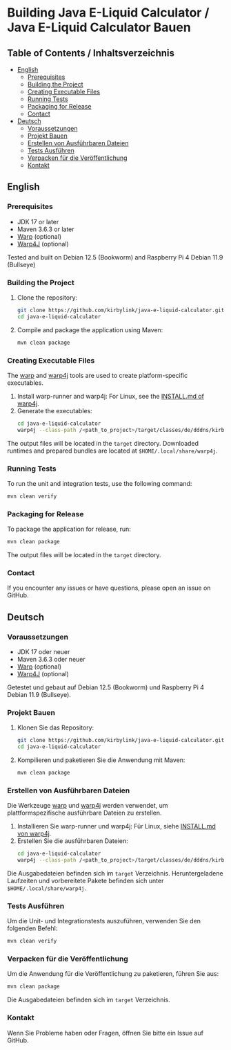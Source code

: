 # Building Java E-Liquid Calculator / Java E-Liquid Calculator Bauen

## Table of Contents / Inhaltsverzeichnis
- [English](#english)
  - [Prerequisites](#prerequisites)
  - [Building the Project](#building-the-project)
  - [Creating Executable Files](#creating-executable-files)
  - [Running Tests](#running-tests)
  - [Packaging for Release](#packaging-for-release)
  - [Contact](#contact)
- [Deutsch](#deutsch)
  - [Voraussetzungen](#voraussetzungen)
  - [Projekt Bauen](#projekt-bauen)
  - [Erstellen von Ausführbaren Dateien](#erstellen-von-ausführbaren-dateien)
  - [Tests Ausführen](#tests-ausführen)
  - [Verpacken für die Veröffentlichung](#verpacken-für-die-veröffentlichung)
  - [Kontakt](#kontakt)

## English

### Prerequisites
- JDK 17 or later
- Maven 3.6.3 or later
- [Warp](https://github.com/kirbylink/warp) (optional)
- [Warp4J](https://github.com/kirbylink/warp4j) (optional)

Tested and built on Debian 12.5 (Bookworm) and Raspberry Pi 4 Debian 11.9 (Bullseye)

### Building the Project
1. Clone the repository:
   ```bash
   git clone https://github.com/kirbylink/java-e-liquid-calculator.git
   cd java-e-liquid-calculator
   ```
2. Compile and package the application using Maven:
   ```bash
   mvn clean package
   ```

### Creating Executable Files
The [warp](https://github.com/kirbylink/warp) and [warp4j](https://github.com/kirbylink/warp4j) tools are used to create platform-specific executables.
1. Install warp-runner and warp4j:
   For Linux, see the [INSTALL.md of warp4j](https://github.com/kirbylink/warp4j/blob/master/INSTALL.md).
2. Generate the executables:
   ```bash
   cd java-e-liquid-calculator
   warp4j --class-path /<path_to_project>/target/classes/de/dddns/kirbylink --prefix java-e-liquid-calculator --silent --output /<path_to_project>/target /<path_to_project>/target/*-jar-with-dependencies.jar
   ```
The output files will be located in the `target` directory.
Downloaded runtimes and prepared bundles are located at `$HOME/.local/share/warp4j`.

### Running Tests
To run the unit and integration tests, use the following command:
```bash
mvn clean verify
```

### Packaging for Release
To package the application for release, run:
```bash
mvn clean package
```
The output files will be located in the `target` directory.

### Contact
If you encounter any issues or have questions, please open an issue on GitHub.

## Deutsch

### Voraussetzungen
- JDK 17 oder neuer
- Maven 3.6.3 oder neuer
- [Warp](https://github.com/kirbylink/warp) (optional)
- [Warp4J](https://github.com/kirbylink/warp4j) (optional)

Getestet und gebaut auf Debian 12.5 (Bookworm) und Raspberry Pi 4 Debian 11.9 (Bullseye).

### Projekt Bauen
1. Klonen Sie das Repository:
   ```bash
   git clone https://github.com/kirbylink/java-e-liquid-calculator.git
   cd java-e-liquid-calculator
   ```
2. Kompilieren und paketieren Sie die Anwendung mit Maven:
   ```bash
   mvn clean package
   ```

### Erstellen von Ausführbaren Dateien
Die Werkzeuge [warp](https://github.com/kirbylink/warp) und [warp4j](https://github.com/kirbylink/warp4j) werden verwendet, um plattformspezifische ausführbare Dateien zu erstellen.
1. Installieren Sie warp-runner und warp4j:
   Für Linux, siehe [INSTALL.md von warp4j](https://github.com/kirbylink/warp4j/blob/master/INSTALL.md).
2. Erstellen Sie die ausführbaren Dateien:
   ```bash
   cd java-e-liquid-calculator
   warp4j --class-path /<path_to_project>/target/classes/de/dddns/kirbylink --prefix java-e-liquid-calculator --silent --output /<path_to_project>/target /<path_to_project>/target/*-jar-with-dependencies.jar
   ```
Die Ausgabedateien befinden sich im `target` Verzeichnis.
Heruntergeladene Laufzeiten und vorbereitete Pakete befinden sich unter `$HOME/.local/share/warp4j`.

### Tests Ausführen
Um die Unit- und Integrationstests auszuführen, verwenden Sie den folgenden Befehl:
```bash
mvn clean verify
```

### Verpacken für die Veröffentlichung
Um die Anwendung für die Veröffentlichung zu paketieren, führen Sie aus:
```bash
mvn clean package
```
Die Ausgabedateien befinden sich im `target` Verzeichnis.

### Kontakt
Wenn Sie Probleme haben oder Fragen, öffnen Sie bitte ein Issue auf GitHub.